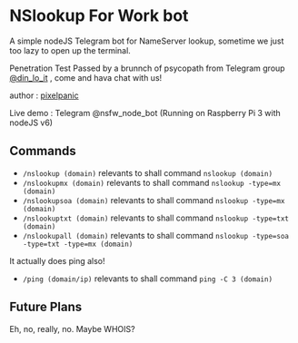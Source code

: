 # **NS**lookup **F**or **W**ork bot

A simple nodeJS Telegram bot for NameServer lookup, sometime we just too lazy to open up the terminal.

Penetration Test Passed by a brunnch of psycopath from Telegram group [@din_lo_it](https://telegram.me/din_lo_it) , come and hava chat with us!

author : [pixelpanic](@mysqli_real_escape_string)

Live demo : Telegram @nsfw_node_bot (Running on Raspberry Pi 3 with nodeJS v6)

## Commands 

* ```/nslookup (domain)``` relevants to shall command `nslookup (domain)`
* ```/nslookupmx (domain)``` relevants to shall command `nslookup -type=mx (domain)`
* ```/nslookupsoa (domain)``` relevants to shall command `nslookup -type=mx (domain)`
* ```/nslookuptxt (domain)``` relevants to shall command `nslookup -type=txt (domain)`
* ```/nslookupall (domain)``` relevants to shall command `nslookup -type=soa -type=txt -type=mx (domain)`

It actually does ping also!
* ```/ping (domain/ip)``` relevants to shall command `ping -C 3 (domain)`


## Future Plans
Eh, no, really, no. 
Maybe WHOIS?
